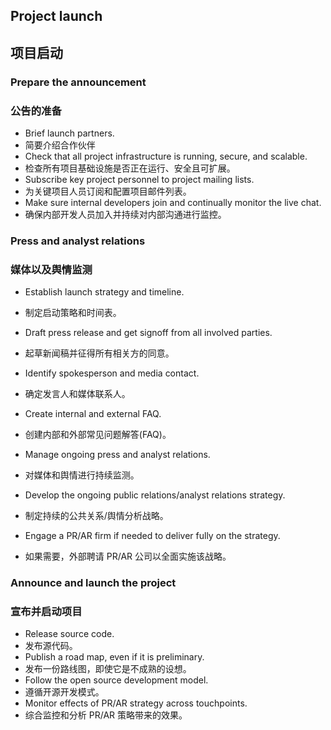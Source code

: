 
## Project launch
## 项目启动

### Prepare the announcement

### 公告的准备

- Brief launch partners.
- 简要介绍合作伙伴
- Check that all project infrastructure is running, secure, and
    scalable.
- 检查所有项目基础设施是否正在运行、安全且可扩展。
- Subscribe key project personnel to project mailing lists.
- 为关键项目人员订阅和配置项目邮件列表。
- Make sure internal developers join and continually monitor the live
    chat.
- 确保内部开发人员加入并持续对内部沟通进行监控。

### Press and analyst relations

### 媒体以及舆情监测

- Establish launch strategy and timeline.
- 制定启动策略和时间表。
- Draft press release and get signoff from all involved parties.
- 起草新闻稿并征得所有相关方的同意。
- Identify spokesperson and media contact.
- 确定发言人和媒体联系人。

- Create internal and external FAQ.
- 创建内部和外部常见问题解答(FAQ)。
- Manage ongoing press and analyst relations.
- 对媒体和舆情进行持续监测。
- Develop the ongoing public relations/analyst relations strategy.
- 制定持续的公共关系/舆情分析战略。
- Engage a PR/AR firm if needed to deliver fully on the strategy.
- 如果需要，外部聘请 PR/AR 公司以全面实施该战略。

### Announce and launch the project

### 宣布并启动项目

- Release source code.
- 发布源代码。
- Publish a road map, even if it is preliminary.
- 发布一份路线图，即使它是不成熟的设想。
- Follow the open source development model.
- 遵循开源开发模式。
- Monitor effects of PR/AR strategy across touchpoints.
- 综合监控和分析 PR/AR 策略带来的效果。
